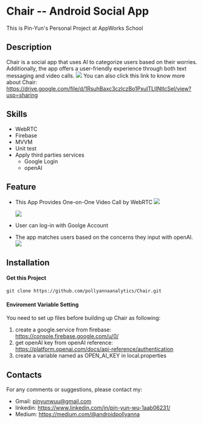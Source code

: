 # Chair -- Android Social App

This is Pin-Yun's Personal Project at AppWorks School


## Description
Chair is a social app that uses AI to categorize users based on their worries. Additionally, the app offers a user-friendly experience through both text messaging and video calls.
![](https://hackmd.io/_uploads/BJ8qfWrzT.png)
You can also click this link to know more about Chair: https://drive.google.com/file/d/1RsuhBaxc3czIczBo1PxuITLlINtlcSel/view?usp=sharing


## Skills
* WebRTC
* Firebase
* MVVM
* Unit test
* Apply third parties services
    * Google Login
    * openAI


## Feature
* This App Provides One-on-One Video Call by WebRTC
![](https://hackmd.io/_uploads/H1okL-BzT.png)

    ![](https://hackmd.io/_uploads/S1w-Q-SMT.png)
* User can log-in with Goolge Account
* The app matches users based on the concerns they input with openAI.
![](https://hackmd.io/_uploads/ryp0fbBG6.png)

## Installation

#### Get this Project

```kotlin=
git clone https://github.com/pollyannaanalytics/Chair.git
```

#### Enviroment Variable Setting
You need to set up files before building up Chair as following:
1. create a google.service from firebase: https://console.firebase.google.com/u/0/
2. get openAI key from openAI reference: 
https://platform.openai.com/docs/api-reference/authentication
4. create a variable named as OPEN_AI_KEY in local.properties


## Contacts
For any comments or suggestions, please contact my:
* Gmail: pinyunwuu@gmail.com
* linkedin: https://www.linkedin.com/in/pin-yun-wu-1aab06231/
* Medium: https://medium.com/@androidpollyanna

